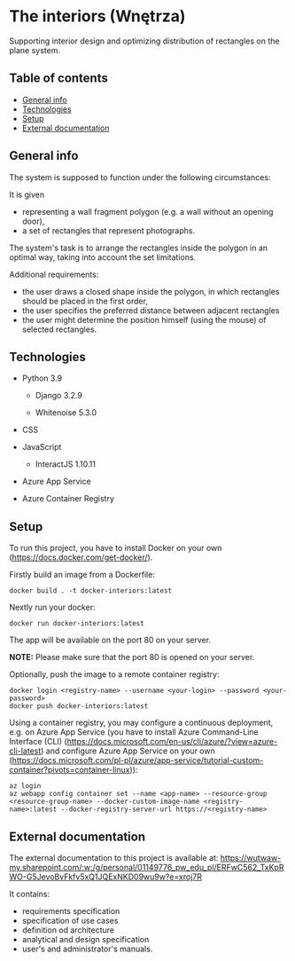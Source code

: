 # The interiors (Wnętrza)

Supporting interior design and optimizing distribution of rectangles on the plane system.

## Table of contents

* [General info](#general-info)
* [Technologies](#technologies)
* [Setup](#setup)
* [External documentation](#external-documentation)

## General info

The system is supposed to function under the following circumstances:

It is given 

* representing a wall fragment polygon (e.g. a wall without an opening door),
* a set of rectangles that represent photographs.

The system's task is to arrange the rectangles inside the polygon in an optimal way, taking into account the set limitations.

Additional requirements:

* the user draws a closed shape inside the polygon, in which rectangles should be placed in the first order,
* the user specifies the preferred distance between adjacent rectangles
* the user might determine the position himself (using the mouse) of selected rectangles.

## Technologies

* Python 3.9

  * Django 3.2.9

  * Whitenoise 5.3.0

* CSS

* JavaScript

  * InteractJS 1.10.11

* Azure App Service
* Azure Container Registry

## Setup

To run this project, you have to install Docker on your own (https://docs.docker.com/get-docker/).

Firstly build an image from a Dockerfile:

```shell
docker build . -t docker-interiors:latest
```

Nextly run your docker:

```shell
docker run docker-interiors:latest
```

The app will be available on the port 80 on your server.

<b>NOTE:</b> Please make sure that the port 80 is opened on your server.

Optionally, push the image to a remote container registry:

```Shell
docker login <registry-name> --username <your-login> --password <your-password>
docker push docker-interiors:latest
```

Using a container registry, you may configure a continuous deployment, e.g. on Azure App Service (you have to install Azure Command-Line Interface (CLI) (https://docs.microsoft.com/en-us/cli/azure/?view=azure-cli-latest) and configure Azure App Service on your own (https://docs.microsoft.com/pl-pl/azure/app-service/tutorial-custom-container?pivots=container-linux)):

```Shell
az login
az webapp config container set --name <app-name> --resource-group <resource-group-name> --docker-custom-image-name <registry-name>:latest --docker-registry-server-url https://<registry-name>
```

## External documentation

The external documentation to this project is available at: https://wutwaw-my.sharepoint.com/:w:/g/personal/01149776_pw_edu_pl/ERFwC562_TxKpRWO-G5JevoBvFkfv5xQ1JQExNKD09wu9w?e=xroj7R

It contains:

* requirements specification
* specification of use cases
* definition od architecture
* analytical and design specification
* user's and administrator's manuals.